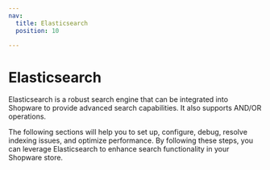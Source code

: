 ```yaml
---
nav:
  title: Elasticsearch
  position: 10

---
```


# Elasticsearch

Elasticsearch is a robust search engine that can be integrated into Shopware to provide advanced search capabilities. It also supports AND/OR operations.

The following sections will help you to set up, configure, debug, resolve indexing issues, and optimize performance. By following these steps, you can leverage Elasticsearch to enhance search functionality in your Shopware store.
